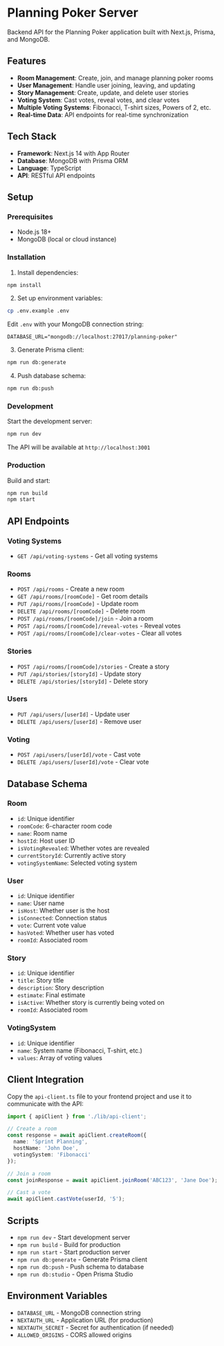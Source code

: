 # Planning Poker Server

Backend API for the Planning Poker application built with Next.js, Prisma, and MongoDB.

## Features

- **Room Management**: Create, join, and manage planning poker rooms
- **User Management**: Handle user joining, leaving, and updating
- **Story Management**: Create, update, and delete user stories
- **Voting System**: Cast votes, reveal votes, and clear votes
- **Multiple Voting Systems**: Fibonacci, T-shirt sizes, Powers of 2, etc.
- **Real-time Data**: API endpoints for real-time synchronization

## Tech Stack

- **Framework**: Next.js 14 with App Router
- **Database**: MongoDB with Prisma ORM
- **Language**: TypeScript
- **API**: RESTful API endpoints

## Setup

### Prerequisites

- Node.js 18+ 
- MongoDB (local or cloud instance)

### Installation

1. Install dependencies:
```bash
npm install
```

2. Set up environment variables:
```bash
cp .env.example .env
```

Edit `.env` with your MongoDB connection string:
```
DATABASE_URL="mongodb://localhost:27017/planning-poker"
```

3. Generate Prisma client:
```bash
npm run db:generate
```

4. Push database schema:
```bash
npm run db:push
```

### Development

Start the development server:
```bash
npm run dev
```

The API will be available at `http://localhost:3001`

### Production

Build and start:
```bash
npm run build
npm start
```

## API Endpoints

### Voting Systems
- `GET /api/voting-systems` - Get all voting systems

### Rooms
- `POST /api/rooms` - Create a new room
- `GET /api/rooms/[roomCode]` - Get room details
- `PUT /api/rooms/[roomCode]` - Update room
- `DELETE /api/rooms/[roomCode]` - Delete room
- `POST /api/rooms/[roomCode]/join` - Join a room
- `POST /api/rooms/[roomCode]/reveal-votes` - Reveal votes
- `POST /api/rooms/[roomCode]/clear-votes` - Clear all votes

### Stories
- `POST /api/rooms/[roomCode]/stories` - Create a story
- `PUT /api/stories/[storyId]` - Update story
- `DELETE /api/stories/[storyId]` - Delete story

### Users
- `PUT /api/users/[userId]` - Update user
- `DELETE /api/users/[userId]` - Remove user

### Voting
- `POST /api/users/[userId]/vote` - Cast vote
- `DELETE /api/users/[userId]/vote` - Clear vote

## Database Schema

### Room
- `id`: Unique identifier
- `roomCode`: 6-character room code
- `name`: Room name
- `hostId`: Host user ID
- `isVotingRevealed`: Whether votes are revealed
- `currentStoryId`: Currently active story
- `votingSystemName`: Selected voting system

### User
- `id`: Unique identifier
- `name`: User name
- `isHost`: Whether user is the host
- `isConnected`: Connection status
- `vote`: Current vote value
- `hasVoted`: Whether user has voted
- `roomId`: Associated room

### Story
- `id`: Unique identifier
- `title`: Story title
- `description`: Story description
- `estimate`: Final estimate
- `isActive`: Whether story is currently being voted on
- `roomId`: Associated room

### VotingSystem
- `id`: Unique identifier
- `name`: System name (Fibonacci, T-shirt, etc.)
- `values`: Array of voting values

## Client Integration

Copy the `api-client.ts` file to your frontend project and use it to communicate with the API:

```typescript
import { apiClient } from './lib/api-client';

// Create a room
const response = await apiClient.createRoom({
  name: 'Sprint Planning',
  hostName: 'John Doe',
  votingSystem: 'Fibonacci'
});

// Join a room
const joinResponse = await apiClient.joinRoom('ABC123', 'Jane Doe');

// Cast a vote
await apiClient.castVote(userId, '5');
```

## Scripts

- `npm run dev` - Start development server
- `npm run build` - Build for production
- `npm run start` - Start production server
- `npm run db:generate` - Generate Prisma client
- `npm run db:push` - Push schema to database
- `npm run db:studio` - Open Prisma Studio

## Environment Variables

- `DATABASE_URL` - MongoDB connection string
- `NEXTAUTH_URL` - Application URL (for production)
- `NEXTAUTH_SECRET` - Secret for authentication (if needed)
- `ALLOWED_ORIGINS` - CORS allowed origins